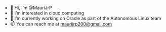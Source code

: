 - 👋 Hi, I’m @MauriJrP
- 👀 I’m interested in cloud computing
- 🌱 I’m currently working on Oracle as part of the Autonomous Linux team
- 📫 You can reach me at maurijrp200@gmail.com
